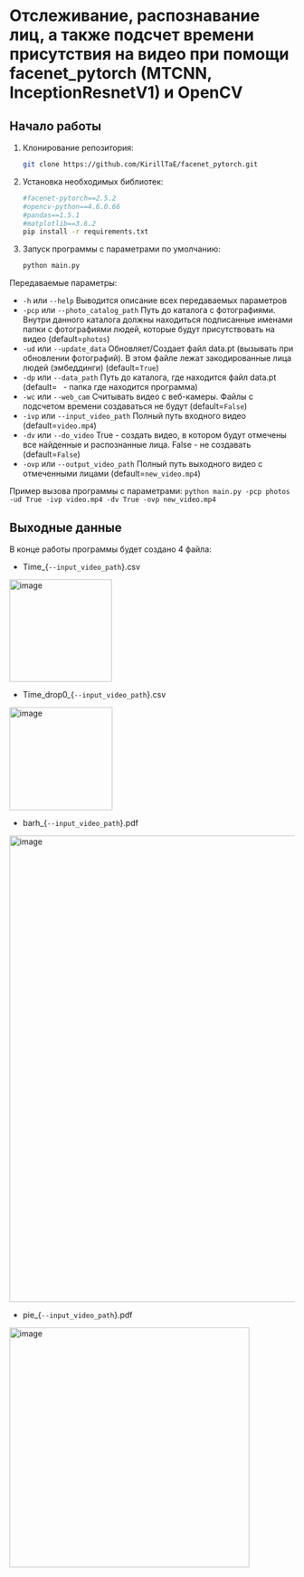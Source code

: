 # Отслеживание, распознавание лиц, а также подсчет времени присутствия на видео при помощи facenet_pytorch (MTCNN, InceptionResnetV1) и OpenCV

## Начало работы

1. Клонирование репозитория:
    
    ```bash
    git clone https://github.com/KirillTaE/facenet_pytorch.git
 
1. Установка необходимых библиотек:

    ```bash
    #facenet-pytorch==2.5.2
    #opencv-python==4.6.0.66
    #pandas==1.5.1
    #matplotlib==3.6.2
    pip install -r requirements.txt

1. Запуск программы с параметрами по умолчанию:

    ```bash
    python main.py

Передаваемые параметры:

  * `-h` или `--help` Выводится описание всех передаваемых параметров
  * `-pcp` или `--photo_catalog_path` Путь до каталога с фотографиями. Внутри данного каталога должны находиться подписанные именами папки с фотографиями людей, которые будут присутствовать на видео (default=`photos`)
  * `-ud` или `--update_data` Обновляет/Создает файл data.pt (вызывать при обновлении фотографий). В этом файле лежат закодированные лица людей (эмбеддинги) (default=`True`)
  * `-dp` или `--data_path` Путь до каталога, где находится файл data.pt (default=` ` - папка где находится программа)
  * `-wc` или `--web_cam` Считывать видео с веб-камеры. Файлы с подсчетом времени создаваться не будут (default=`False`)
  * `-ivp` или `--input_video_path` Полный путь входного видео (default=`video.mp4`)
  * `-dv` или `--do_video` True - создать видео, в котором будут отмечены все найденные и распознанные лица. False - не создавать (default=`False`)
  * `-ovp` или `--output_video_path` Полный путь выходного видео с отмеченными лицами (default=`new_video.mp4`)

Пример вызова программы с параметрами: `python main.py -pcp photos -ud True -ivp video.mp4 -dv True -ovp new_video.mp4`

## Выходные данные

В конце работы программы будет создано 4 файла:
  * Time_{`--input_video_path`}.csv
  <img width="181" alt="image" src="https://user-images.githubusercontent.com/82940632/204598256-10575e3e-ad10-4419-a39f-6186298facfd.png">

  * Time_drop0_{`--input_video_path`}.csv 
  <img width="182" alt="image" src="https://user-images.githubusercontent.com/82940632/204598348-ec7662e5-0478-4a06-968f-aff6f9cb6b31.png">

  * barh_{`--input_video_path`}.pdf 
  <img width="825" alt="image" src="https://user-images.githubusercontent.com/82940632/204598040-2234cda0-edba-4a6a-8ced-2f7dc70eb2aa.png">
  
  * pie_{`--input_video_path`}.pdf 
  <img width="424" alt="image" src="https://user-images.githubusercontent.com/82940632/204597855-ad88af7a-226e-4487-9180-005455d15959.png">


